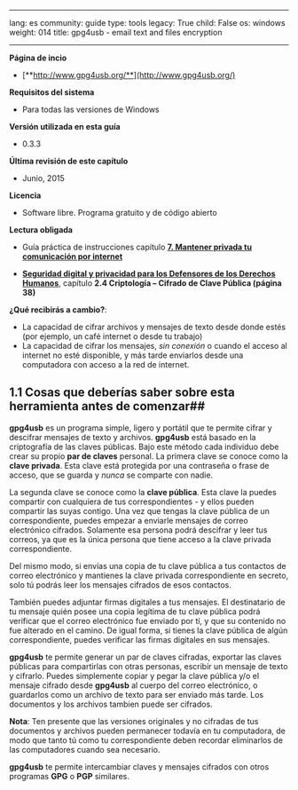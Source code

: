 

---

lang: es
community: guide
type: tools
legacy: True
child: False
os: windows
weight: 014
title: gpg4usb - email text and files encryption

---

**Página de incio**

- [**http://www.gpg4usb.org/**](http://www.gpg4usb.org/)

**Requisitos del sistema**

- Para todas las versiones de Windows

**Versión utilizada en esta guía**

- 0.3.3

**Última revisión de este capítulo**

- Junio, 2015

**Licencia**

- Software libre. Programa gratuito y de código abierto

**Lectura obligada**

- Guía práctica de instrucciones capítulo [**7. Mantener privada tu comunicación por internet**](/es/chapter-7)

- [**Seguridad digital y privacidad para los Defensores de los Derechos Humanos**](https://www.frontlinedefenders.org/esecman), capítulo **2.4 Criptología – Cifrado de Clave Pública (página 38)**

**¿Qué recibirás a cambio?**:

- La capacidad de cifrar archivos y mensajes de texto desde donde estés (por ejemplo, un café internet o desde tu trabajo) 
- La capacidad de cifrar los mensajes, *sin conexión* o cuando el acceso al internet no esté disponible, y más tarde enviarlos desde una computadora con acceso a la red de internet.

## 1.1 Cosas que deberías saber sobre esta herramienta antes de comenzar##

**gpg4usb** es un programa simple, ligero y portátil que te permite cifrar y descifrar mensajes de texto y archivos. **gpg4usb** está basado en la criptografía de las claves públicas. Bajo este método cada individuo debe crear su propio **par de claves** personal. La primera clave se conoce como la **clave privada**. Esta clave está protegida por una contraseña o frase de acceso, que se guarda y *nunca* se comparte con nadie. 

La segunda clave se conoce como la **clave pública**. Esta clave la puedes compartir con cualquiera de tus correspondientes  - y ellos pueden compartir las suyas contigo. Una vez que tengas la clave pública de un correspondiente, puedes empezar a enviarle mensajes de correo electrónico cifrados. Solamente esa persona podrá descifrar y leer tus correos, ya que es la única persona que tiene acceso a la clave privada correspondiente. 

Del mismo modo, si envías una copia de tu clave pública a tus contactos de correo electrónico y mantienes la clave privada correspondiente en secreto, solo tú podrás leer los mensajes cifrados de esos contactos. 

También puedes adjuntar firmas digitales a tus mensajes. El destinatario de tu mensaje quién posee una copia legítima de tu clave pública podrá verificar que el correo electrónico fue enviado por tí, y que su contenido no fue alterado en el camino. De igual forma, si tienes la clave pública de algún correspondiente, puedes verificar las firmas digitales en sus mensajes. 

**gpg4usb** te permite generar un par de claves cifradas, exportar las claves públicas para compartirlas con otras personas, escribir un mensaje de texto y cifrarlo. Puedes simplemente copiar y pegar la clave pública y/o el mensaje cifrado desde **gpg4usb** al cuerpo del correo electrónico, o guardarlos como un archivo de texto para ser enviado más tarde.  Los documentos y los archivos tambien puede ser cifrados.

**Nota**: Ten presente que las versiones originales y no cifradas de tus documentos y archivos pueden permanecer todavía en tu computadora, de modo que tanto tú como tu correspondiente deben recordar eliminarlos de las computadores cuando sea necesario.
 
**gpg4usb** te permite intercambiar claves y mensajes cifrados con otros programas **GPG** o  **PGP** similares. 

